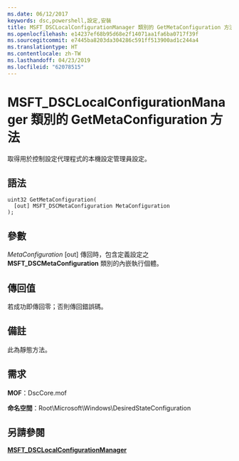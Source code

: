 ```yaml
---
ms.date: 06/12/2017
keywords: dsc,powershell,設定,安裝
title: MSFT_DSCLocalConfigurationManager 類別的 GetMetaConfiguration 方法
ms.openlocfilehash: e14237ef68b95d68e2f14071aa1fa6ba0717f39f
ms.sourcegitcommit: e7445ba8203da304286c591ff513900ad1c244a4
ms.translationtype: HT
ms.contentlocale: zh-TW
ms.lasthandoff: 04/23/2019
ms.locfileid: "62078515"
---
```

# <a name="getmetaconfiguration-method-of-the-msftdsclocalconfigurationmanager-class"></a>MSFT_DSCLocalConfigurationManager 類別的 GetMetaConfiguration 方法

取得用於控制設定代理程式的本機設定管理員設定。

## <a name="syntax"></a>語法

```mof
uint32 GetMetaConfiguration(
  [out] MSFT_DSCMetaConfiguration MetaConfiguration
);
```

## <a name="parameters"></a>參數

*MetaConfiguration* \[out\] 傳回時，包含定義設定之 **MSFT_DSCMetaConfiguration** 類別的內嵌執行個體。

## <a name="return-value"></a>傳回值

若成功即傳回零；否則傳回錯誤碼。

## <a name="remarks"></a>備註

此為靜態方法。

## <a name="requirements"></a>需求

**MOF**：DscCore.mof

**命名空間**：Root\Microsoft\Windows\DesiredStateConfiguration

## <a name="see-also"></a>另請參閱

[**MSFT_DSCLocalConfigurationManager**](msft-dsclocalconfigurationmanager.md)